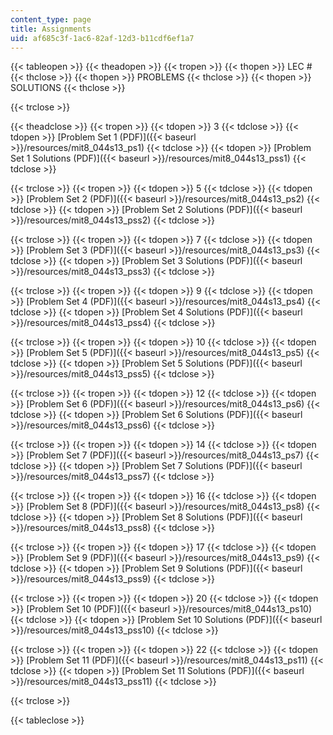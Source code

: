 ```yaml
---
content_type: page
title: Assignments
uid: af685c3f-1ac6-82af-12d3-b11cdf6ef1a7
---
```


{{< tableopen >}}
{{< theadopen >}}
{{< tropen >}}
{{< thopen >}}
LEC #
{{< thclose >}}
{{< thopen >}}
PROBLEMS
{{< thclose >}}
{{< thopen >}}
SOLUTIONS
{{< thclose >}}

{{< trclose >}}

{{< theadclose >}}
{{< tropen >}}
{{< tdopen >}}
3
{{< tdclose >}}
{{< tdopen >}}
[Problem Set 1 (PDF)]({{< baseurl >}}/resources/mit8_044s13_ps1)
{{< tdclose >}}
{{< tdopen >}}
[Problem Set 1 Solutions (PDF)]({{< baseurl >}}/resources/mit8_044s13_pss1)
{{< tdclose >}}

{{< trclose >}}
{{< tropen >}}
{{< tdopen >}}
5
{{< tdclose >}}
{{< tdopen >}}
[Problem Set 2 (PDF)]({{< baseurl >}}/resources/mit8_044s13_ps2)
{{< tdclose >}}
{{< tdopen >}}
[Problem Set 2 Solutions (PDF)]({{< baseurl >}}/resources/mit8_044s13_pss2)
{{< tdclose >}}

{{< trclose >}}
{{< tropen >}}
{{< tdopen >}}
7
{{< tdclose >}}
{{< tdopen >}}
[Problem Set 3 (PDF)]({{< baseurl >}}/resources/mit8_044s13_ps3)
{{< tdclose >}}
{{< tdopen >}}
[Problem Set 3 Solutions (PDF)]({{< baseurl >}}/resources/mit8_044s13_pss3)
{{< tdclose >}}

{{< trclose >}}
{{< tropen >}}
{{< tdopen >}}
9
{{< tdclose >}}
{{< tdopen >}}
[Problem Set 4 (PDF)]({{< baseurl >}}/resources/mit8_044s13_ps4)
{{< tdclose >}}
{{< tdopen >}}
[Problem Set 4 Solutions (PDF)]({{< baseurl >}}/resources/mit8_044s13_pss4)
{{< tdclose >}}

{{< trclose >}}
{{< tropen >}}
{{< tdopen >}}
10
{{< tdclose >}}
{{< tdopen >}}
[Problem Set 5 (PDF)]({{< baseurl >}}/resources/mit8_044s13_ps5)
{{< tdclose >}}
{{< tdopen >}}
[Problem Set 5 Solutions (PDF)]({{< baseurl >}}/resources/mit8_044s13_pss5)
{{< tdclose >}}

{{< trclose >}}
{{< tropen >}}
{{< tdopen >}}
12
{{< tdclose >}}
{{< tdopen >}}
[Problem Set 6 (PDF)]({{< baseurl >}}/resources/mit8_044s13_ps6)
{{< tdclose >}}
{{< tdopen >}}
[Problem Set 6 Solutions (PDF)]({{< baseurl >}}/resources/mit8_044s13_pss6)
{{< tdclose >}}

{{< trclose >}}
{{< tropen >}}
{{< tdopen >}}
14
{{< tdclose >}}
{{< tdopen >}}
[Problem Set 7 (PDF)]({{< baseurl >}}/resources/mit8_044s13_ps7)
{{< tdclose >}}
{{< tdopen >}}
[Problem Set 7 Solutions (PDF)]({{< baseurl >}}/resources/mit8_044s13_pss7)
{{< tdclose >}}

{{< trclose >}}
{{< tropen >}}
{{< tdopen >}}
16
{{< tdclose >}}
{{< tdopen >}}
[Problem Set 8 (PDF)]({{< baseurl >}}/resources/mit8_044s13_ps8)
{{< tdclose >}}
{{< tdopen >}}
[Problem Set 8 Solutions (PDF)]({{< baseurl >}}/resources/mit8_044s13_pss8)
{{< tdclose >}}

{{< trclose >}}
{{< tropen >}}
{{< tdopen >}}
17
{{< tdclose >}}
{{< tdopen >}}
[Problem Set 9 (PDF)]({{< baseurl >}}/resources/mit8_044s13_ps9)
{{< tdclose >}}
{{< tdopen >}}
[Problem Set 9 Solutions (PDF)]({{< baseurl >}}/resources/mit8_044s13_pss9)
{{< tdclose >}}

{{< trclose >}}
{{< tropen >}}
{{< tdopen >}}
20
{{< tdclose >}}
{{< tdopen >}}
[Problem Set 10 (PDF)]({{< baseurl >}}/resources/mit8_044s13_ps10)
{{< tdclose >}}
{{< tdopen >}}
[Problem Set 10 Solutions (PDF)]({{< baseurl >}}/resources/mit8_044s13_pss10)
{{< tdclose >}}

{{< trclose >}}
{{< tropen >}}
{{< tdopen >}}
22
{{< tdclose >}}
{{< tdopen >}}
[Problem Set 11 (PDF)]({{< baseurl >}}/resources/mit8_044s13_ps11)
{{< tdclose >}}
{{< tdopen >}}
[Problem Set 11 Solutions (PDF)]({{< baseurl >}}/resources/mit8_044s13_pss11)
{{< tdclose >}}

{{< trclose >}}

{{< tableclose >}}